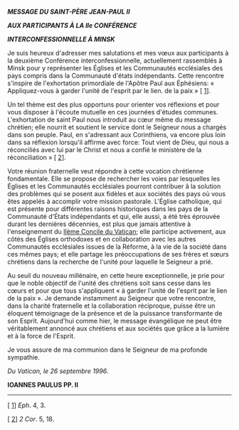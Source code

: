 ***MESSAGE DU SAINT-PÈRE JEAN-PAUL II***

***AUX PARTICIPANTS À LA IIe CONFÉRENCE***

***INTERCONFESSIONNELLE À MINSK***

Je suis heureux d'adresser mes salutations et mes vœux aux participants à la deuxième Conférence interconfessionnelle, actuellement rassemblés à Minsk pour y représenter les Églises et les Communautés ecclésiales des pays compris dans la Communauté d'états indépendants. Cette rencontre s'inspire de l'exhortation primordiale de l'Apôtre Paul aux Éphésiens: « Appliquez-vous à garder l'unité de l'esprit par le lien. de la paix » \[ [1](#_ftn1 "")\].

Un tel thème est des plus opportuns pour orienter vos réflexions et pour vous disposer à l'écoute mutuelle en ces journées d'études communes. L'exhortation de saint Paul nous introduit au cœur même du message chrétien; elle nourrit et soutient le service dont le Seigneur nous a chargés dans son peuple. Paul, en s'adressant aux Corinthiens, va encore plus loin dans sa réflexion lorsqu'il affirme avec force: Tout vient de Dieu, qui nous a réconciliés avec lui par le Christ et nous a confié le ministère de la réconciliation » \[ [2](#_ftn2 "")\].

Votre réunion fraternelle veut répondre à cette vocation chrétienne fondamentale. Elle se propose de rechercher les voies par lesquelles les Églises et les Communautés ecclésiales pourront contribuer â la solution des problèmes qui se posent aux fidèles et aux sociétés des pays où vous êtes appelés à accomplir votre mission pastorale. L'Église catholique, qui est présente pour différentes raisons historiques dans les pays de la Communauté d'États indépendants et qui, elle aussi, a été très éprouvée durant les dernières décennies, est plus que jamais attentive à l'enseignement du [IIème Concile du Vatican](http://www.vatican.va/archive/hist_councils/ii_vatican_council/index_fr.htm); elle participe activement, aux côtés des Églises orthodoxes et en collaboration avec les autres Communautés ecclésiales issues de la Réforme, à la vie de la société dans ces mêmes pays; et elle partage les préoccupations de ses frères et sœurs chrétiens dans la recherche de l'unité pour laquelle le Seigneur a prié.

Au seuil du nouveau millénaire, en cette heure exceptionnelle, je prie pour que le noble objectif de l'unité des chrétiens soit sans cesse dans les cœurs et pour que tous s'appliquent « à garder l'unité de l'esprit par le lien de la paix ». Je demande instamment au Seigneur que votre rencontre, dans la charité fraternelle et la collaboration réciproque, puisse être un éloquent témoignage de la présence et de la puissance transformante de son Esprit. Aujourd'hui comme hier, le message évangélique ne peut être véritablement annoncé aux chrétiens et aux sociétés que grâce a la lumière et à la force de l'Esprit.

Je vous assure de ma communion dans le Seigneur de ma profonde sympathie.

*Du Vatican, le 26 septembre 1996*.

**IOANNES PAULUS PP. II**

* * *

\[ [1](#_ftnref1 "")\] *Eph*. 4, 3.

\[ [2](#_ftnref2 "")\] *2 Cor*. 5, 18.